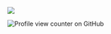 ![](https://cdn.discordapp.com/attachments/626880143419506728/1323855110404706335/qscdkj.jpg?ex=677607a6&is=6774b626&hm=b57c1b27358ae4552c784db586fa8e61e7be55783a6c272cb28fe0c9c530baee&)

![Profile view counter on GitHub](https://komarev.com/ghpvc/?username=hamster48)
